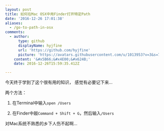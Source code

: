 ```yaml
---
layout: post
title: 如何在Mac OSX中用Finder打开特定Path
date: '2016-12-26 17:01:38'
aliases:
  - /go-to-path-in-osx
comments:
  - author:
      type: github
      displayName: hyjfine
      url: 'https://github.com/hyjfine'
      picture: 'https://avatars.githubusercontent.com/u/1013953?v=3&s=73'
    content: '&#x5B66;&#x4E00;&#x624B;'
    date: 2016-12-26T15:59:35.412Z

---
```


今天终于学到了这个很有用的知识，
感觉有必要记下来…

<!--MORE-->


两个方法：

1. 在Terminal中输入`open /Users`

2. 在Finder中敲`Command + Shift + G`，然后输入`/Users`

对Mac系统不熟悉的乡下人伤不起啊…
